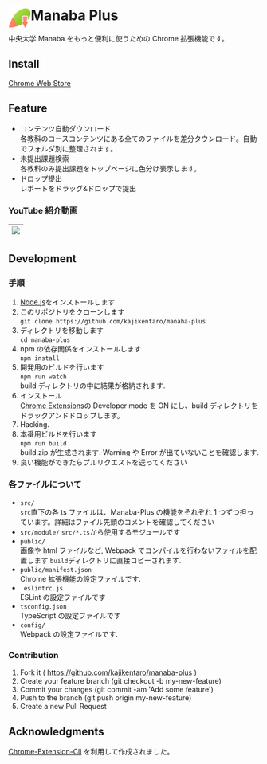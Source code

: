 # <img src="./public/icons/manabaPlusIcon_128.png" width="45" align="left"> Manaba Plus

中央大学 Manaba をもっと便利に使うための Chrome 拡張機能です。

## Install

[Chrome Web Store](https://chrome.google.com/webstore/detail/manaba-downloader/aeidkdokanbhoefbgaadaicdmggdeegf?hl=ja)

## Feature

- コンテンツ自動ダウンロード  
  各教科のコースコンテンツにある全てのファイルを差分タウンロード。自動でフォルダ別に整理されます。
- 未提出課題検索  
  各教科のみ提出課題をトップページに色分け表示します。
- ドロップ提出  
  レポートをドラッグ&ドロップで提出

### YouTube 紹介動画

| <a href="https://www.youtube.com/watch?v=BmCXfWZzhks" rel="some text"><img src="http://img.youtube.com/vi/BmCXfWZzhks/mqdefault.jpg"></a> |
| ----------------------------------------------------------------------------------------------------------------------------------------- |

## Development

### 手順

1. [Node.js](https://nodejs.org/ja/download/)をインストールします
2. このリポジトリをクローンします  
   `git clone https://github.com/kajikentaro/manaba-plus`
3. ディレクトリを移動します  
   `cd manaba-plus`
4. npm の依存関係をインストールします  
   `npm install`
5. 開発用のビルドを行います  
   `npm run watch`  
   build ディレクトリの中に結果が格納されます.
6. インストール  
   [Chrome Extensions](chrome://extensions/)の Developer mode を ON にし、build ディレクトリをドラックアンドドロップします。
7. Hacking.
8. 本番用ビルドを行います  
   `npm run build`  
   build.zip が生成されます. Warning や Error が出ていないことを確認します.
9. 良い機能ができたらプルリクエストを送ってください

### 各ファイルについて

- `src/`  
  `src`直下の各 ts ファイルは、Manaba-Plus の機能をそれぞれ 1 つずつ担っています。詳細はファイル先頭のコメントを確認してください
- `src/module/`
  `src/*.ts`から使用するモジュールです
- `public/`  
  画像や html ファイルなど, Webpack でコンパイルを行わないファイルを配置します.`build`ディレクトリに直接コピーされます.
- `public/manifest.json`  
  Chrome 拡張機能の設定ファイルです.
- `.eslintrc.js`  
  ESLint の設定ファイルです
- `tsconfig.json`  
  TypeScript の設定ファイルです
- `config/`  
  Webpack の設定ファイルです.

### Contribution

1. Fork it ( https://github.com/kajikentaro/manaba-plus )
2. Create your feature branch (git checkout -b my-new-feature)
3. Commit your changes (git commit -am 'Add some feature')
4. Push to the branch (git push origin my-new-feature)
5. Create a new Pull Request

## Acknowledgments

[Chrome-Extension-Cli](https://github.com/dutiyesh/chrome-extension-cli) を利用して作成されました。
